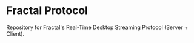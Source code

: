 # Fractal Protocol






Repository for Fractal's Real-Time Desktop Streaming Protocol (Server + Client).






